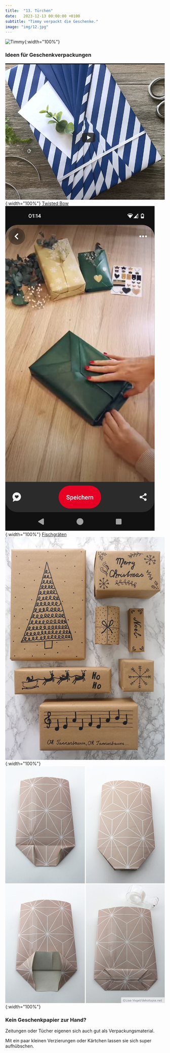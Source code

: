 ```yaml
---
title:  "13. Türchen"
date:   2023-12-13 00:00:00 +0100
subtitle: "Timmy verpackt die Geschenke."
image: "img/12.jpg"
---
```


![Timmy](../img/12.jpg){:width="100%"}

### Ideen für Geschenkverpackungen
![Twisted Bow](../img/twisted_bow.png){:width="100%"}
[Twisted Bow](https://youtu.be/-LlcO27tzro?feature=shared)
![Fischgräten](../img/fisch.jpg){:width="100%"}
[Fischgräten](https://pin.it/2kDXMTI)
![Verpackung bemalt](../img/gemalt.jpg){:width="100%"}
![Tüte](../img/verpackung.jpg){:width="100%"}




### Kein Geschenkpapier zur Hand?

Zeitungen oder Tücher eigenen sich auch gut als Verpackungsmaterial.

Mit ein paar kleinen Verzierungen oder Kärtchen lassen sie sich super aufhübschen.